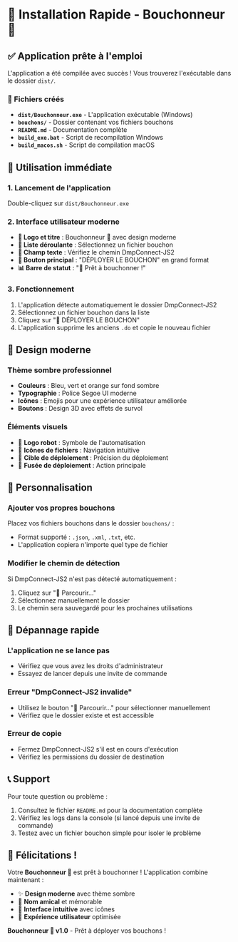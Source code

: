 # 🚀 Installation Rapide - Bouchonneur 🤖

## ✅ Application prête à l'emploi

L'application a été compilée avec succès ! Vous trouverez l'exécutable dans le dossier `dist/`.

### 📁 Fichiers créés

- **`dist/Bouchonneur.exe`** - L'application exécutable (Windows)
- **`bouchons/`** - Dossier contenant vos fichiers bouchons
- **`README.md`** - Documentation complète
- **`build_exe.bat`** - Script de recompilation Windows
- **`build_macos.sh`** - Script de compilation macOS

## 🎯 Utilisation immédiate

### 1. Lancement de l'application
Double-cliquez sur `dist/Bouchonneur.exe`

### 2. Interface utilisateur moderne
- **🤖 Logo et titre** : Bouchonneur 🤖 avec design moderne
- **📁 Liste déroulante** : Sélectionnez un fichier bouchon
- **🎯 Champ texte** : Vérifiez le chemin DmpConnect-JS2
- **🚀 Bouton principal** : "DÉPLOYER LE BOUCHON" en grand format
- **📊 Barre de statut** : "🤖 Prêt à bouchonner !"

### 3. Fonctionnement
1. L'application détecte automatiquement le dossier DmpConnect-JS2
2. Sélectionnez un fichier bouchon dans la liste
3. Cliquez sur "🚀 DÉPLOYER LE BOUCHON"
4. L'application supprime les anciens `.do` et copie le nouveau fichier

## 🎨 Design moderne

### Thème sombre professionnel
- **Couleurs** : Bleu, vert et orange sur fond sombre
- **Typographie** : Police Segoe UI moderne
- **Icônes** : Emojis pour une expérience utilisateur améliorée
- **Boutons** : Design 3D avec effets de survol

### Éléments visuels
- 🤖 **Logo robot** : Symbole de l'automatisation
- 📁 **Icônes de fichiers** : Navigation intuitive
- 🎯 **Cible de déploiement** : Précision du déploiement
- 🚀 **Fusée de déploiement** : Action principale

## 🔧 Personnalisation

### Ajouter vos propres bouchons
Placez vos fichiers bouchons dans le dossier `bouchons/` :
- Format supporté : `.json`, `.xml`, `.txt`, etc.
- L'application copiera n'importe quel type de fichier

### Modifier le chemin de détection
Si DmpConnect-JS2 n'est pas détecté automatiquement :
1. Cliquez sur "📁 Parcourir..."
2. Sélectionnez manuellement le dossier
3. Le chemin sera sauvegardé pour les prochaines utilisations

## 🐛 Dépannage rapide

### L'application ne se lance pas
- Vérifiez que vous avez les droits d'administrateur
- Essayez de lancer depuis une invite de commande

### Erreur "DmpConnect-JS2 invalide"
- Utilisez le bouton "📁 Parcourir..." pour sélectionner manuellement
- Vérifiez que le dossier existe et est accessible

### Erreur de copie
- Fermez DmpConnect-JS2 s'il est en cours d'exécution
- Vérifiez les permissions du dossier de destination

## 📞 Support

Pour toute question ou problème :
1. Consultez le fichier `README.md` pour la documentation complète
2. Vérifiez les logs dans la console (si lancé depuis une invite de commande)
3. Testez avec un fichier bouchon simple pour isoler le problème

## 🎉 Félicitations !

Votre **Bouchonneur 🤖** est prêt à bouchonner ! L'application combine maintenant :
- ✨ **Design moderne** avec thème sombre
- 🤖 **Nom amical** et mémorable
- 🚀 **Interface intuitive** avec icônes
- 📱 **Expérience utilisateur** optimisée

**Bouchonneur 🤖 v1.0** - Prêt à déployer vos bouchons ! 